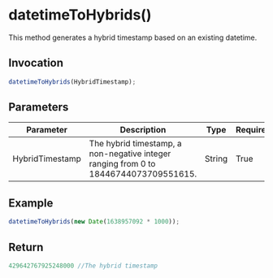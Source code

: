 # datetimeToHybrids()
This method generates a hybrid timestamp based on an existing datetime.

## Invocation 
```javascript
datetimeToHybrids(HybridTimestamp);
```

## Parameters
| Parameter      | Description                                                                      | Type   | Required |
| -------------- | -------------------------------------------------------------------------------- | ------ | -------- |
| HybridTimestamp | The hybrid timestamp, a non-negative integer ranging from 0 to 18446744073709551615. | String | True     |

## Example
```javascript
datetimeToHybrids(new Date(1638957092 * 1000));
```

## Return
```javascript
429642767925248000 //The hybrid timestamp
```
